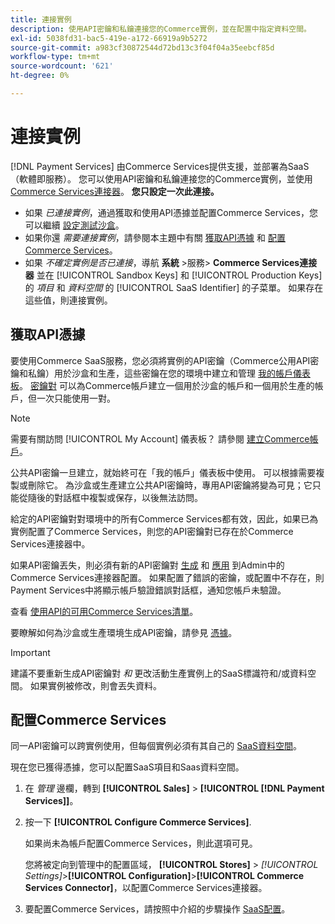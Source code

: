 ```yaml
---
title: 連接實例
description: 使用API密鑰和私鑰連接您的Commerce實例，並在配置中指定資料空間。
exl-id: 5038fd31-bac5-419e-a172-66919a9b5272
source-git-commit: a983cf30872544d72bd13c3f04f04a35eebcf85d
workflow-type: tm+mt
source-wordcount: '621'
ht-degree: 0%

---
```


# 連接實例

[!DNL Payment Services] 由Commerce Services提供支援，並部署為SaaS（軟體即服務）。 您可以使用API密鑰和私鑰連接您的Commerce實例，並使用 [Commerce Services連接器](https://experienceleague.adobe.com/docs/commerce-merchant-services/user-guides/saas.html)。 **您只設定一次此連接。**

* 如果 *已連接實例*，通過獲取和使用API憑據並配置Commerce Services，您可以繼續 [設定測試沙盒](https://experienceleague.adobe.com/docs/commerce-merchant-services/payment-services/get-started/sandbox.html)。
* 如果你還 *需要連接實例*，請參閱本主題中有關 [獲取API憑據](#obtain-api-credentials) 和 [配置Commerce Services](#configure-commerce-services)。
* 如果 *不確定實例是否已連接*，導航 **系統** >服務> **Commerce Services連接器** 並在 [!UICONTROL Sandbox Keys] 和 [!UICONTROL Production Keys] 的 *項目* 和 *資料空間* 的 [!UICONTROL SaaS Identifier] 的子菜單。 如果存在這些值，則連接實例。

## 獲取API憑據

要使用Commerce SaaS服務，您必須將實例的API密鑰（Commerce公用API密鑰和私鑰）用於沙盒和生產，這些密鑰在您的環境中建立和管理 [我的帳戶儀表板](https://account.magento.com/customer/account/login)。 [密鑰對](https://docs.magento.com/user-guide/configuration/services/saas.html) 可以為Commerce帳戶建立一個用於沙盒的帳戶和一個用於生產的帳戶，但一次只能使用一對。

>[!NOTE]
>
>需要有關訪問 [!UICONTROL My Account] 儀表板？ 請參閱 [建立Commerce帳戶](https://docs.magento.com/user-guide/magento/magento-account-create.html)。

公共API密鑰一旦建立，就始終可在「我的帳戶」儀表板中使用。 可以根據需要複製或刪除它。 為沙盒或生產建立公共API密鑰時，專用API密鑰將變為可見；它只能從隨後的對話框中複製或保存，以後無法訪問。

給定的API密鑰對對環境中的所有Commerce Services都有效，因此，如果已為實例配置了Commerce Services，則您的API密鑰對已存在於Commerce Services連接器中。

如果API密鑰丟失，則必須有新的API密鑰對 [生成](https://experienceleague.adobe.com/docs/commerce-merchant-services/payment-services/get-started/connect.html#generate-an-api-key-and-private-key) 和 [應用](https://experienceleague.adobe.com/docs/commerce-merchant-services/payment-services/get-started/connect.html#configure-saas-project) 到Admin中的Commerce Services連接器配置。 如果配置了錯誤的密鑰，或配置中不存在，則Payment Services中將顯示帳戶驗證錯誤對話框，通知您帳戶未驗證。

查看 [使用API的可用Commerce Services清單](https://docs.magento.com/user-guide/system/saas.html#available-services)。

要瞭解如何為沙盒或生產環境生成API密鑰，請參見 [憑據](https://experienceleague.adobe.com/docs/commerce-merchant-services/user-guides/saas.html#apikey)。

>[!IMPORTANT]
>建議不要重新生成API密鑰對 *和* 更改活動生產實例上的SaaS標識符和/或資料空間。 如果實例被修改，則會丟失資料。

## 配置Commerce Services

同一API密鑰可以跨實例使用，但每個實例必須有其自己的 [SaaS資料空間](https://experienceleague.adobe.com/docs/commerce-merchant-services/user-guides/saas.html#saasenv)。

現在您已獲得憑據，您可以配置SaaS項目和Saas資料空間。

1. 在 _管理_ 邊欄，轉到 **[!UICONTROL Sales]** > **[!UICONTROL [!DNL Payment Services]]**。
1. 按一下 **[!UICONTROL Configure Commerce Services]**.

   如果尚未為帳戶配置Commerce Services，則此選項可見。

   您將被定向到管理中的配置區域， **[!UICONTROL Stores]** > _[!UICONTROL Settings]_>**[!UICONTROL Configuration]**>**[!UICONTROL Commerce Services Connector]**，以配置Commerce Services連接器。

1. 要配置Commerce Services，請按照中介紹的步驟操作 [SaaS配置](https://experienceleague.adobe.com/docs/commerce-merchant-services/payment-services/get-started/connect.html#configure-commerce-services)。
